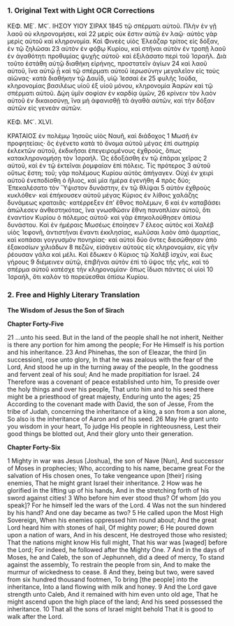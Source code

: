### 1. Original Text with Light OCR Corrections

ΚΕΦ. ΜΕ΄. ΜϚ΄. ΙΗΣΟΥ ΥΙΟΥ ΣΙΡΑΧ 1845
τῷ σπέρματι αὐτοῦ. Πλὴν ἐν γῇ λαοῦ οὐ κληρονομήσει, καὶ 22
μερὶς οὐκ ἔστιν αὐτῷ ἐν λαῷ· αὐτὸς γὰρ μερὶς αὐτοῦ καὶ κληρονομία.
Καὶ Φινεὲς υἱὸς Ἐλεάζαρ τρίτος εἰς δόξαν, ἐν τῷ ζηλῶσαι 23
αὐτὸν ἐν φόβῳ Κυρίου, καὶ στῆναι αὐτὸν ἐν τροπῇ λαοῦ ἐν
ἀγαθότητι προθυμίας ψυχῆς αὐτοῦ· καὶ ἐξιλάσατο περὶ τοῦ Ἰσραήλ.
Διὰ τοῦτο ἐστάθη αὐτῷ διαθήκη εἰρήνης, προστατεῖν ἁγίων 24
καὶ λαοῦ αὐτοῦ, ἵνα αὐτῷ ᾖ καὶ τῷ σπέρματι αὐτοῦ ἱερωσύνην
μεγαλεῖον εἰς τοὺς αἰῶνας· κατὰ διαθήκην τῷ Δαυΐδ, υἱῷ Ἰεσσαὶ ἐκ 25
φυλῆς Ἰούδα, κληρονομίας βασιλέως υἱοῦ ἐξ υἱοῦ μόνου, κληρονομία
Ἀαρὼν καὶ τῷ σπέρματι αὐτοῦ. Δῴη ὑμῖν σοφίαν ἐν καρδίᾳ ὑμῶν, 26
κρίνειν τὸν λαὸν αὐτοῦ ἐν δικαιοσύνῃ, ἵνα μὴ ἀφανισθῇ τὰ ἀγαθὰ
αὐτῶν, καὶ τὴν δόξαν αὐτῶν εἰς γενεὰν αὐτῶν.

ΚΕΦ. ΜϚ΄. XLVI.

ΚΡΑΤΑΙΟΣ ἐν πολέμῳ Ἰησοῦς υἱὸς Ναυῆ, καὶ διάδοχος 1
Μωσῆ ἐν προφητείαις· ὃς ἐγένετο κατὰ τὸ ὄνομα αὐτοῦ μέγας ἐπὶ
σωτηρίᾳ ἐκλεκτῶν αὐτοῦ, ἐκδικῆσαι ἐπεγειρομένους ἐχθρούς, ὅπως
κατακληρονομήσῃ τὸν Ἰσραήλ. Ὡς ἐδοξάσθη ἐν τῷ ἐπᾶραι χεῖρας 2
αὐτοῦ, καὶ ἐν τῷ ἐκτεῖναι ῥομφαίαν ἐπὶ πόλεις. Τίς πρότερος 3
αὐτοῦ οὕτως ἔστη; τοῦ; γὰρ πολέμους Κυρίου αὐτὸς ἀπήγαγεν.
Οὐχὶ ἐν χειρὶ αὐτοῦ ἐνεποδίσθη ὁ ἥλιος, καὶ μία ἡμέρα ἐγενήθη 4
πρὸς δύο; Ἐπεκαλέσατο τὸν Ὕψιστον δυνάστην, ἐν τῷ θλίψαι 5
αὐτὸν ἐχθροὺς κυκλόθεν· καὶ ἐπήκουσεν αὐτοῦ μέγας Κύριος ἐν
λίθοις χαλάζης δυνάμεως κραταιᾶς· κατέρρεξεν ἐπ’ ἔθνος πολέμων, 6
καὶ ἐν καταβάσει ἀπώλεσεν ἀνθεστηκότας, ἵνα γνωσθῶσιν ἔθνη
πανοπλίαν αὐτοῦ, ὅτι ἐναντίον Κυρίου ὁ πόλεμος αὐτοῦ· καὶ γὰρ
ἐπηκολούθησεν ὀπίσω δυνάστου. Καὶ ἐν ἡμέραις Μωσέως ἐποίησεν 7
ἔλεος αὐτὸς καὶ Χαλὲβ υἱὸς Ἰεφονῆ, ἀντιστῆναι ἔναντι ἐκκλησίας,
κωλῦσαι λαὸν ἀπὸ ἁμαρτίας, καὶ κοπάσαι γογγυσμὸν πονηρίας·
καὶ αὐτοὶ δύο ὄντες διεσώθησαν ἀπὸ ἑξακοσίων χιλιάδων 8
πεζῶν, εἰσάγειν αὐτοὺς εἰς κληρονομίαν, εἰς γῆν ῥέουσαν γάλα
καὶ μέλι. Καὶ ἔδωκεν ὁ Κύριος τῷ Χαλὲβ ἰσχύν, καὶ ἕως γήρους 9
διέμεινεν αὐτῷ, ἐπιβῆναι αὐτὸν ἐπὶ τὸ ὕψος τῆς γῆς, καὶ τὸ σπέρμα
αὐτοῦ κατέσχε τὴν κληρονομίαν· ὅπως ἴδωσι πάντες οἱ υἱοὶ 10
Ἰσραήλ, ὅτι καλὸν τὸ πορεύεσθαι ὀπίσω Κυρίου.

### 2. Free and Highly Literary Translation

**The Wisdom of Jesus the Son of Sirach**

**Chapter Forty-Five**

21 ...unto his seed.
But in the land of the people shall he not inherit,
Neither is there any portion for him among the people;
For He Himself is his portion and his inheritance.
23 And Phinehas, the son of Eleazar, the third [in succession], rose unto glory,
In that he was zealous with the fear of the Lord,
And stood he up in the turning away of the people,
In the goodness and fervent zeal of his soul;
And he made propitiation for Israel.
24 Therefore was a covenant of peace established unto him,
To preside over the holy things and over his people,
That unto him and to his seed there might be a priesthood of great majesty,
Enduring unto the ages;
25 According to the covenant made with David, the son of Jesse,
From the tribe of Judah, concerning the inheritance of a king, a son from a son alone,
So also is the inheritance of Aaron and of his seed.
26 May He grant unto you wisdom in your heart,
To judge His people in righteousness,
Lest their good things be blotted out,
And their glory unto their generation.

**Chapter Forty-Six**

1 Mighty in war was Jesus [Joshua], the son of Nave [Nun],
And successor of Moses in prophecies;
Who, according to his name, became great
For the salvation of His chosen ones,
To take vengeance upon [their] rising enemies,
That he might grant Israel their inheritance.
2 How was he glorified in the lifting up of his hands,
And in the stretching forth of his sword against cities!
3 Who before him ever stood thus?
Of whom [do you speak]? For he himself led the wars of the Lord.
4 Was not the sun hindered by his hand?
And one day became as two?
5 He called upon the Most High Sovereign,
When his enemies oppressed him round about;
And the great Lord heard him with stones of hail,
Of mighty power;
6 He poured down upon a nation of wars,
And in his descent, He destroyed those who resisted;
That the nations might know His full might,
That his war was [waged] before the Lord;
For indeed, he followed after the Mighty One.
7 And in the days of Moses, he and Caleb, the son of Jephunneh, did a deed of mercy,
To stand against the assembly,
To restrain the people from sin,
And to make the murmur of wickedness to cease.
8 And they, being but two, were saved from six hundred thousand footmen,
To bring [the people] into the inheritance,
Into a land flowing with milk and honey.
9 And the Lord gave strength unto Caleb,
And it remained with him even unto old age,
That he might ascend upon the high place of the land;
And his seed possessed the inheritance.
10 That all the sons of Israel might behold
That it is good to walk after the Lord.